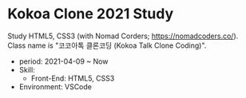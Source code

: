 # Kokoa Clone 2021 Study

Study HTML5, CSS3 (with Nomad Corders; https://nomadcoders.co/).  
Class name is "코코아톡 클론코딩 (Kokoa Talk Clone Coding)".

- period: 2021-04-09 ~ Now
- Skill:
  - Front-End: HTML5, CSS3
- Environment: VSCode
